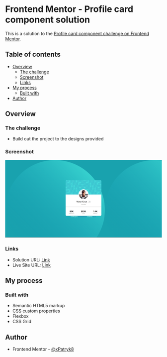 # Frontend Mentor - Profile card component solution

This is a solution to the [Profile card component challenge on Frontend Mentor](https://www.frontendmentor.io/challenges/profile-card-component-cfArpWshJ).

## Table of contents

- [Overview](#overview)
  - [The challenge](#the-challenge)
  - [Screenshot](#screenshot)
  - [Links](#links)
- [My process](#my-process)
  - [Built with](#built-with)
- [Author](#author)

## Overview

### The challenge

- Build out the project to the designs provided

### Screenshot

![](images/Website-screenshot.png)

### Links

- Solution URL: [Link](https://www.frontendmentor.io/solutions/profile-card-using-html-and-css-zxCrUiAcN2)
- Live Site URL: [Link](https://patryk-profile-card.netlify.app)

## My process

### Built with

- Semantic HTML5 markup
- CSS custom properties
- Flexbox
- CSS Grid

## Author

- Frontend Mentor - [@xPatryk8](https://www.frontendmentor.io/profile/xPatryk8)
